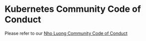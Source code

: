 # Kubernetes Community Code of Conduct

Please refer to our [Nho Luong Community Code of Conduct](https://github.com/nholuongut/external-dns/issues)
